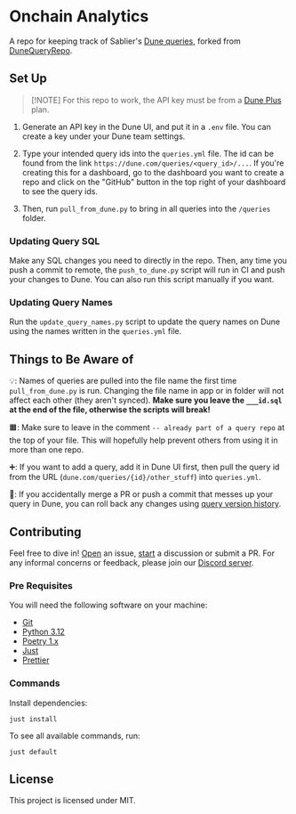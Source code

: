 # Onchain Analytics

A repo for keeping track of Sablier's [Dune queries](https://dune.mintlify.app/api-reference/crud/endpoint/create),
forked from [DuneQueryRepo](https://github.com/duneanalytics/DuneQueryRepo).

## Set Up

> [!NOTE] For this repo to work, the API key must be from a [Dune Plus](https://dune.com/pricing) plan.

1. Generate an API key in the Dune UI, and put it in a `.env` file. You can create a key under your Dune team settings.

2. Type your intended query ids into the `queries.yml` file. The id can be found from the link
   `https://dune.com/queries/<query_id>/...`. If you're creating this for a dashboard, go to the dashboard you want to
   create a repo and click on the "GitHub" button in the top right of your dashboard to see the query ids.

3. Then, run `pull_from_dune.py` to bring in all queries into the `/queries` folder.

### Updating Query SQL

Make any SQL changes you need to directly in the repo. Then, any time you push a commit to remote, the `push_to_dune.py`
script will run in CI and push your changes to Dune. You can also run this script manually if you want.

### Updating Query Names

Run the `update_query_names.py` script to update the query names on Dune using the names written in the `queries.yml`
file.

## Things to Be Aware of

💡: Names of queries are pulled into the file name the first time `pull_from_dune.py` is run. Changing the file name in
app or in folder will not affect each other (they aren't synced). **Make sure you leave the `___id.sql` at the end of
the file, otherwise the scripts will break!**

🟧: Make sure to leave in the comment `-- already part of a query repo` at the top of your file. This will hopefully
help prevent others from using it in more than one repo.

➕: If you want to add a query, add it in Dune UI first, then pull the query id from the URL
(`dune.com/queries/{id}/other_stuff`) into `queries.yml`.

🛑: If you accidentally merge a PR or push a commit that messes up your query in Dune, you can roll back any changes
using [query version history](https://dune.com/docs/app/query-editor/version-history).

## Contributing

Feel free to dive in! [Open](../../issues/new) an issue, [start](../../discussions/new) a discussion or submit a PR. For
any informal concerns or feedback, please join our [Discord server](https://discord.gg/bSwRCwWRsT).

### Pre Requisites

You will need the following software on your machine:

- [Git](https://git-scm.com/downloads)
- [Python 3.12](https://python.org/)
- [Poetry 1.x](https://python-poetry.org)
- [Just](https://github.com/casey/just)
- [Prettier](https://prettier.io)

### Commands

Install dependencies:

```shell
just install
```

To see all available commands, run:

```shell
just default
```

## License

This project is licensed under MIT.
